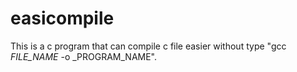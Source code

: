 # easicompile

This is a c program that can compile c file easier without type "gcc _FILE_NAME_ -o _PROGRAM_NAME".
